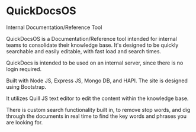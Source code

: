 # QuickDocsOS
 Internal Documentation/Reference Tool

QuickDocsOS is a Documentation/Reference tool intended for internal teams to consolidate their knowledge base.  It's designed to be quickly searchable and easily editable, with fast load and search times.  

QuickDocs is intended to be used on an internal server, since there is no login required.  

Built with Node JS, Express JS, Mongo DB, and HAPI.  The site is designed using Bootstrap.  

It utilizes Quill JS text editor to edit the content within the knowledge base.  

There is custom search functionality built in, to remove stop words, and dig through the documents in real time to find the key words and phrases you are looking for.  
